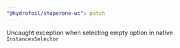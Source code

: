 ```yaml
---
"@hydrofoil/shaperone-wc": patch
---
```


Uncaught exception when selecting empty option in native `InstancesSelector`
